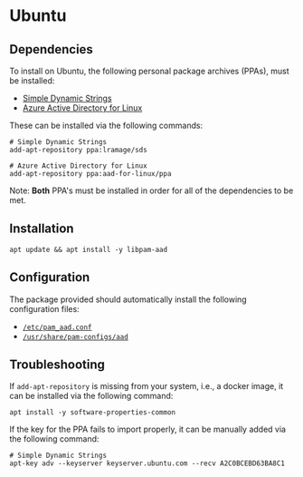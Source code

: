 # Ubuntu

## Dependencies

To install on Ubuntu, the following personal package archives (PPAs),
must be installed:

- [Simple Dynamic Strings][sds-ppa]
- [Azure Active Directory for Linux][aad-for-linux-ppa]

These can be installed via the following commands:

```terminal
# Simple Dynamic Strings
add-apt-repository ppa:lramage/sds

# Azure Active Directory for Linux
add-apt-repository ppa:aad-for-linux/ppa
```

Note: __Both__ PPA's must be installed in order for all of the dependencies to be met.

## Installation

```terminal
apt update && apt install -y libpam-aad
```

## Configuration

The package provided should automatically install the following configuration files:

- [`/etc/pam_aad.conf`](../debian/pam_aad.conf)
- [`/usr/share/pam-configs/aad`](../debian/pam-configs/aad)

## Troubleshooting

If `add-apt-repository` is missing from your system, i.e., a docker image,
it can be installed via the following command:

```terminal
apt install -y software-properties-common
```

If the key for the PPA fails to import properly, 
it can be manually added via the following command:

```terminal
# Simple Dynamic Strings
apt-key adv --keyserver keyserver.ubuntu.com --recv A2C0BCEBD63BA8C1
```

[aad-for-linux-ppa]: https://launchpad.net/~aad-for-linux/+archive/ubuntu/ppa
[sds-ppa]: https://launchpad.net/~lramage/+archive/ubuntu/sds
